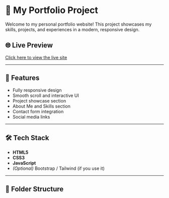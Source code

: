 # 💼 My Portfolio Project

Welcome to my personal portfolio website! This project showcases my skills, projects, and experiences in a modern, responsive design.

## 🌐 Live Preview

[Click here to view the live site](#) <!-- You can add your live URL here once deployed -->

---

## 🚀 Features

- Fully responsive design
- Smooth scroll and interactive UI
- Project showcase section
- About Me and Skills section
- Contact form integration
- Social media links

---

## 🛠️ Tech Stack

- **HTML5**
- **CSS3**
- **JavaScript**
- *(Optional)* Bootstrap / Tailwind (if you use it)

---

## 📁 Folder Structure

